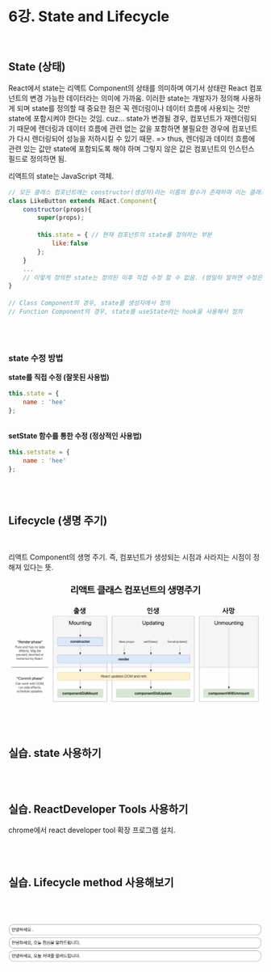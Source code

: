 # 6강. State and Lifecycle
<br>

## State (상태)
React에서 state는 리액트 Component의 상태를 의미하며 여기서 상태란 React 컴포넌트의 변경 가능한 데이터라는 의미에 가까움. 이러한 state는 개발자가 정의해 사용하게 되며 state를 정의할 때 중요한 점은 꼭 렌더링이나 데이터 흐름에 사용되는 것만 state에 포함시켜야 한다는 것임. cuz... state가 변경될 경우, 컴포넌트가 재렌더링되기 때문에 렌더링과 데이터 흐름에 관련 없는 값을 포함하면 불필요한 경우에 컴포넌트가 다시 렌더링되어 성능을 저하시킬 수 있기 때문. => thus, 렌더링과 데이터 흐름에 관련 있는 값만 state에 포함되도록 해야 하며 그렇지 않은 값은 컴포넌트의 인스턴스 필드로 정의하면 됨.  <br>

리액트의 state는 JavaScript 객체.
<br>

```JavaScript
// 모든 클래스 컴포넌트에는 constructor(생성자)라는 이름의 함수가 존재하며 이는 클래스가 생성될 때 실행되는 함수임. 
class LikeButton extends REact.Component{
    constructor(props){
        super(props);

        this.state = { // 현재 컴포넌트의 state를 정의하는 부분
            like:false
        };
    }
    ...
    // 이렇게 정의한 state는 정의된 이후 직접 수정 할 수 없음. (엄밀히 말하면 수정은 가능하나 하면 안 됨.)
}

// Class Component의 경우, state를 생성자에서 정의
// Function Component의 경우, state를 useState라는 hook을 사용해서 정의 
```
<br><br>

### state 수정 방법

<b> state를 직접 수정 (잘못된 사용법) </b>

```JavaScript
this.state = {
    name : 'hee'
};
```
<br>
<b> setState 함수를 통한 수정 (정상적인 사용법) </b>

```JavaScript
this.setstate = {
    name : 'hee'
};
```
<br><br>

## Lifecycle (생명 주기)
<br>

리액트 Component의 생명 주기. 즉, 컴포넌트가 생성되는 시점과 사라지는 시점이 정해져 있다는 뜻. 
<br>

<img src="./sources/Lifecycle.png">

<br><br>

## 실습. state 사용하기
<br><br>

## 실습. ReactDeveloper Tools 사용하기
chrome에서 react developer tool 확장 프로그램 설치. 

<br><br>

## 실습. Lifecycle method 사용해보기
<br><br>

<img src = "./sources/notifications.png">

<br>